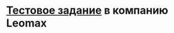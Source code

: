 [Тестовое задание](https://maksimorekhov.github.io/leomax_test_work/build/) в компанию Leomax
=====================
